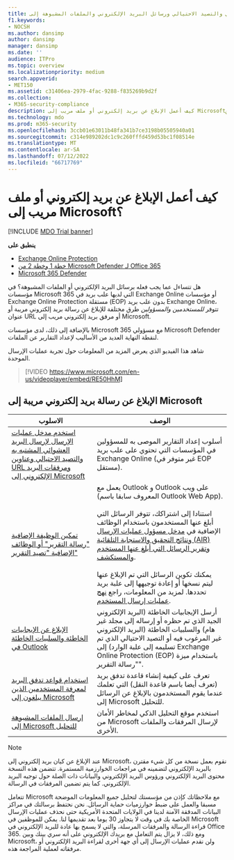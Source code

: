```yaml
---
title: الإبلاغ عن البريد العشوائي وغير العشوائي والتصيد الاحتيالي ورسائل البريد الإلكتروني والملفات المشبوهة إلى Microsoft
f1.keywords:
- NOCSH
ms.author: dansimp
author: dansimp
manager: dansimp
ms.date: ''
audience: ITPro
ms.topic: overview
ms.localizationpriority: medium
search.appverid:
- MET150
ms.assetid: c31406ea-2979-4fac-9288-f835269b9d2f
ms.collection:
- M365-security-compliance
description: كيف أعمل الإبلاغ عن بريد إلكتروني أو ملف مريب إلى Microsoft؟ قم بالإبلاغ عن الرسائل وعناوين URL ومرفقات البريد الإلكتروني والملفات إلى Microsoft لتحليلها. تعلم كيفية الإبلاغ عن البريد الإلكتروني العشوائي ورسائل البريد الإلكتروني للتصيد الاحتيالي.
ms.technology: mdo
ms.prod: m365-security
ms.openlocfilehash: 3ccb01e63011b48fa341b7ce3198b05505940a01
ms.sourcegitcommit: c314e989202dc1c9c260fffd459d53bc1f08514e
ms.translationtype: MT
ms.contentlocale: ar-SA
ms.lasthandoff: 07/12/2022
ms.locfileid: "66717769"
---
```

# <a name="how-do-i-report-a-suspicious-email-or-file-to-microsoft"></a>كيف أعمل الإبلاغ عن بريد إلكتروني أو ملف مريب إلى Microsoft؟

[!INCLUDE [MDO Trial banner](../includes/mdo-trial-banner.md)]

**ينطبق على**
- [Exchange Online Protection](exchange-online-protection-overview.md)
- [خطة 1 وخطة 2 من Microsoft Defender لـ Office 365](defender-for-office-365.md)
- [Microsoft 365 Defender](../defender/microsoft-365-defender.md)

هل تتساءل عما يجب فعله برسائل البريد الإلكتروني أو الملفات المشبوهة؟ في مؤسسات Microsoft 365 التي لديها علب بريد في Exchange Online أو مؤسسات Exchange Online Protection مستقلة (EOP) بدون علب بريد Exchange Online، تتوفر *للمستخدمين* *والمسؤولين* طرق مختلفة للإبلاغ عن رسالة بريد إلكتروني مريبة أو عنوان URL أو مرفق بريد إلكتروني مريب إلى Microsoft.

بالإضافة إلى ذلك، لدى مؤسسات Microsoft 365 مع مسؤولي Microsoft Defender لنقطة النهاية العديد من الأساليب لإعداد التقارير عن الملفات.

شاهد هذا الفيديو الذي يعرض المزيد من المعلومات حول تجربة عمليات الإرسال الموحدة.
> [!VIDEO https://www.microsoft.com/en-us/videoplayer/embed/RE50HhM]

## <a name="report-a-suspicious-email-to-microsoft"></a>الإبلاغ عن رسالة بريد إلكتروني مريبة إلى Microsoft

|الاسلوب|الوصف|
|---|---|
|[استخدم مدخل عمليات الإرسال لإرسال البريد العشوائي المشتبه به والتصيد الاحتيالي وعناوين URL ومرفقات البريد الإلكتروني إلى Microsoft](admin-submission.md)|أسلوب إعداد التقارير الموصى به للمسؤولين في المؤسسات التي تحتوي على علب بريد Exchange Online (غير متوفر في EOP مستقل).|
|[تمكين الوظيفة الإضافية "رسالة التقرير" أو الوظائف الإضافية "تصيد التقرير"](enable-the-report-message-add-in.md)|يعمل مع Outlook و Outlook على ويب (المعروف سابقا باسم Outlook Web App). <br/><br/> استنادا إلى اشتراكك، تتوفر الرسائل التي أبلغ عنها المستخدمون باستخدام الوظائف الإضافية في [مدخل مسؤول عمليات الإرسال](admin-submission.md) [ونتائج التحقيق والاستجابة التلقائية (AIR)](air-view-investigation-results.md) [وتقرير الرسائل التي أبلغ عنها المستخدم](view-email-security-reports.md#user-reported-messages-report) [والمستكشف](threat-explorer-views.md#email--submissions). <br/><br/> يمكنك تكوين الرسائل التي تم الإبلاغ عنها ليتم نسخها أو إعادة توجيهها إلى علبة بريد تحددها. لمزيد من المعلومات، راجع [نهج عمليات إرسال المستخدم](user-submission.md).
|[الإبلاغ عن الإيجابيات الخاطئة والسلبيات الخاطئة في Outlook](report-false-positives-and-false-negatives.md)|أرسل الإيجابيات الخاطئة (البريد الإلكتروني الجيد الذي تم حظره أو إرساله إلى مجلد غير هام) والسلبيات الخاطئة (البريد الإلكتروني غير المرغوب فيه أو التصيد الاحتيالي الذي تم تسليمه إلى علبة الوارد) إلى Exchange Online Protection (EOP) باستخدام ميزة "رسالة التقرير".|
|[استخدام قواعد تدفق البريد لمعرفة المستخدمين الذين يبلغون إلى Microsoft](/exchange/security-and-compliance/mail-flow-rules/use-rules-to-see-what-users-are-reporting-to-microsoft)|تعرف على كيفية إنشاء قاعدة تدفق بريد (تعرف أيضا باسم قاعدة النقل) التي تعلمك عندما يقوم المستخدمون بالإبلاغ عن الرسائل إلى Microsoft للتحليل.|
|[إرسال الملفات المشبوهة إلى Microsoft للتحليل](submitting-malware-and-non-malware-to-microsoft-for-analysis.md)|استخدم موقع التحليل الذكي لمخاطر الأمان من Microsoft لإرسال المرفقات والملفات الأخرى.|

> [!NOTE]
> عند الإبلاغ عن كيان بريد إلكتروني إلى Microsoft، نقوم بعمل نسخة من كل شيء مقترن بالبريد الإلكتروني لتضمينه في مراجعات الخوارزمية المستمرة. تتضمن هذه النسخة محتوى البريد الإلكتروني ورؤوس البريد الإلكتروني والبيانات ذات الصلة حول توجيه البريد الإلكتروني. كما يتم تضمين المرفقات في الرسالة.
>
> تتعامل Microsoft مع ملاحظاتك كإذن من مؤسستك لتحليل جميع المعلومات الموضحة مسبقا والعمل على ضبط خوارزميات حماية الرسائل. نحن نحتفظ برسالتك في مراكز البيانات المدققة الآمنة لدينا في الولايات المتحدة الأمريكية حتى نحذف عمليات الإرسال الخاصة بك في وقت لا يتجاوز 30 يوما بعد تقديمها لنا. يمكن للموظفين في Microsoft قراءة الرسالة والمرفقات المرسلة، والتي لا يسمح بها عادة للبريد الإلكتروني في Office 365. ومع ذلك، لا يزال يتم التعامل مع بريدك الإلكتروني على أنه سري بينك وبين Microsoft، ولن نقدم عمليات الإرسال إلى أي جهة أخرى لقراءة البريد الإلكتروني أو مرفقاته لعملية المراجعة هذه.
